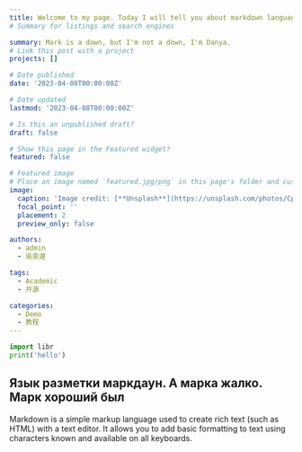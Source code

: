 ```yaml
---
title: Welcome to my page. Today I will tell you about markdown language versions.
# Summary for listings and search engines

summary: Mark is a down, but I'm not a down, I'm Danya.
# Link this post with a project
projects: []

# Date published
date: '2023-04-08T00:00:00Z'

# Date updated
lastmod: '2023-04-08T00:00:00Z'

# Is this an unpublished draft?
draft: false

# Show this page in the Featured widget?
featured: false

# Featured image
# Place an image named `featured.jpg/png` in this page's folder and customize its options here.
image:
  caption: 'Image credit: [**Unsplash**](https://unsplash.com/photos/CpkOjOcXdUY)'
  focal_point: ''
  placement: 2
  preview_only: false

authors:
  - admin
  - 吳恩達

tags:
  - Academic
  - 开源

categories:
  - Demo
  - 教程
---
```


```python
import libr
print('hello')
```

## Язык разметки маркдаун. А марка жалко. Марк хороший был

Markdown is a simple markup language used to create rich text (such as HTML) with a text editor. It allows you to add basic formatting to text using characters known and available on all keyboards.
